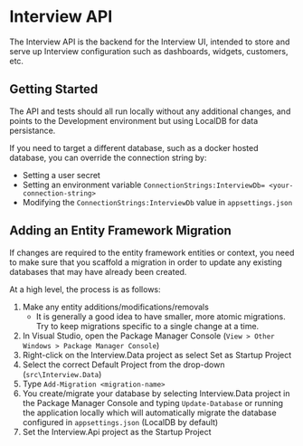 # Interview API
The Interview API is the backend for the Interview UI, intended to store and serve up Interview configuration such as dashboards, widgets, customers, etc.

## Getting Started
The API and tests should all run locally without any additional changes, and points to the Development environment but using LocalDB for data persistance.

If you need to target a different database, such as a docker hosted database, you can override the connection string by:
* Setting a user secret
* Setting an environment variable `ConnectionStrings:InterviewDb= <your-connection-string>`
* Modifying the `ConnectionStrings:InterviewDb` value in `appsettings.json`

## Adding an Entity Framework Migration
If changes are required to the entity framework entities or context, you need to make sure that you scaffold a migration in order to update any existing databases that may have already been created.

At a high level, the process is as follows:
1. Make any entity additions/modifications/removals
   * It is generally a good idea to have smaller, more atomic migrations. Try to keep migrations specific to a single change at a time.
2. In Visual Studio, open the Package Manager Console (`View > Other Windows > Package Manager Console`)
3. Right-click on the Interview.Data project as select Set as Startup Project
4. Select the correct Default Project from the drop-down (`src\Interview.Data`)
5. Type `Add-Migration <migration-name>`
6. You create/migrate your database by selecting Interview.Data project in the Package Manager Console and typing `Update-Database` or running the application locally which will automatically migrate the database configured in `appsettings.json` (LocalDB by default)
7. Set the Interview.Api project as the Startup Project 
